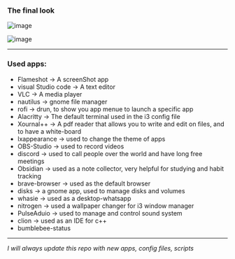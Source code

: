 ### The final look 
![image](https://github.com/abdullahazmy/Debian-repo/assets/125517573/14808338-246a-4b00-bd65-597d2a8bac83)

![image](https://github.com/abdullahazmy/Debian-repo/assets/125517573/629f780b-e631-4abe-8c67-9a1b82a0bd62)


---

### Used apps:
- Flameshot -> A screenShot app
- visual Studio code -> A text editor
- VLC -> A media player
- nautilus -> gnome file manager
- rofi -> drun, to show you app menue to launch a specific app
- Alacritty -> The default terminal used in the i3 config file
- Xournal++ -> A pdf reader that allows you to write and edit on files, and to have a white-board
- lxappearance -> used to change the theme of apps
- OBS-Studio -> used to record videos
- discord -> used to call people over the world and have long free meetings
- Obsidian -> used as a note collector, very helpful for studying and habit tracking
- brave-browser -> used as the default browser
- disks -> a gnome app, used to manage disks and volumes
- whasie -> used as a desktop-whatsapp
- nitrogen -> used a wallpaper changer for i3 window manager
- PulseAduio -> used to manage and control sound system
- clion -> used as an IDE for c++
- bumblebee-status

---

*I will always update this repo with new apps, config files, scripts*
